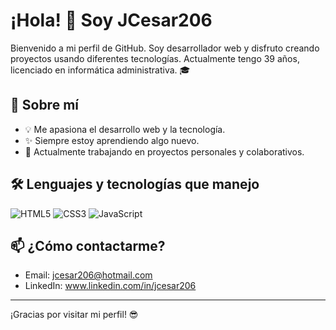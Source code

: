 # ¡Hola! 👋 Soy JCesar206

Bienvenido a mi perfil de GitHub. Soy desarrollador web y disfruto creando proyectos usando diferentes tecnologías.
Actualmente tengo 39 años, licenciado en informática administrativa. :mortar_board:

## 🚀 Sobre mí

- 💡 Me apasiona el desarrollo web y la tecnología.
- ✨ Siempre estoy aprendiendo algo nuevo.
- 🎯 Actualmente trabajando en proyectos personales y colaborativos.

## 🛠️ Lenguajes y tecnologías que manejo

![HTML5](https://img.shields.io/badge/-HTML5-E34F26?logo=html5&logoColor=white)
![CSS3](https://img.shields.io/badge/-CSS3-1572B6?logo=css3&logoColor=white)
![JavaScript](https://img.shields.io/badge/-JavaScript-F7DF1E?logo=javascript&logoColor=black)

## 📫 ¿Cómo contactarme?

- Email: jcesar206@hotmail.com
- LinkedIn: www.linkedin.com/in/jcesar206
---
¡Gracias por visitar mi perfil! :sunglasses:
